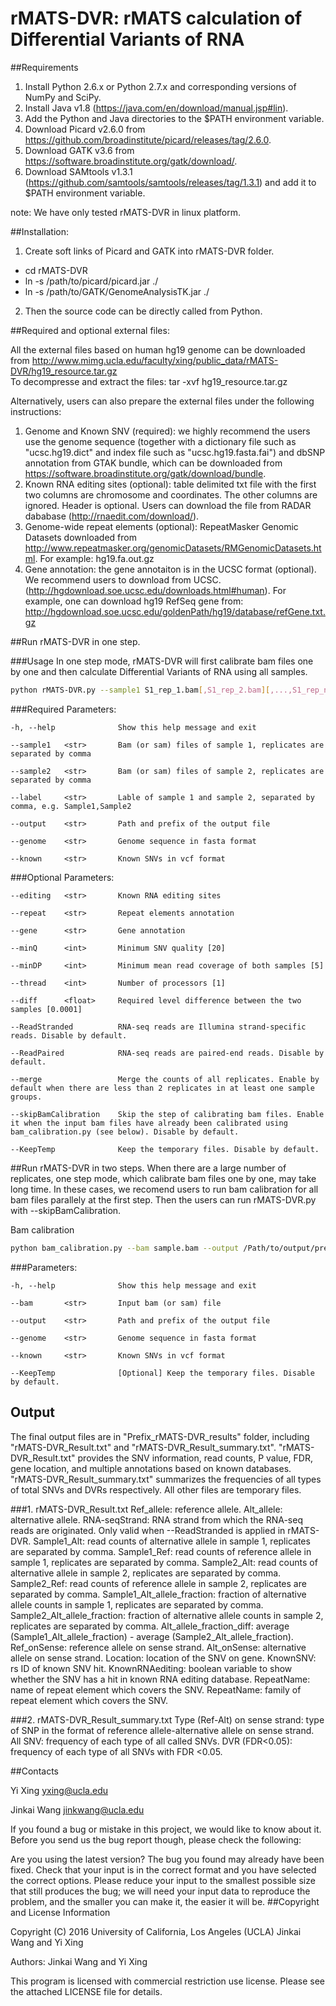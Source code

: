 # rMATS-DVR: rMATS calculation of Differential Variants of RNA

##Requirements

1. Install Python 2.6.x or Python 2.7.x and corresponding versions of NumPy and SciPy. 
2. Install Java v1.8 (https://java.com/en/download/manual.jsp#lin).
3. Add the Python and Java directories to the $PATH environment variable.
4. Download Picard v2.6.0 from https://github.com/broadinstitute/picard/releases/tag/2.6.0.
5. Download GATK v3.6 from https://software.broadinstitute.org/gatk/download/.
6. Download SAMtools v1.3.1 (https://github.com/samtools/samtools/releases/tag/1.3.1) and add it to $PATH environment variable.

  note: We have only tested rMATS-DVR in linux platform.

##Installation:

1. Create soft links of Picard and GATK into rMATS-DVR folder.<br>
 - cd rMATS-DVR <br>
 - ln -s /path/to/picard/picard.jar ./ <br>
 - ln -s /path/to/GATK/GenomeAnalysisTK.jar ./ <br>
2. Then the source code can be directly called from Python. <br>

##Required and optional external files:

All the external files based on human hg19 genome can be downloaded from http://www.mimg.ucla.edu/faculty/xing/public_data/rMATS-DVR/hg19_resource.tar.gz <br>
To decompresse and extract the files: tar -xvf hg19_resource.tar.gz

Alternatively, users can also prepare the external files under the following instructions:

1. Genome and Known SNV (required): we highly recommend the users use the genome sequence (together with a dictionary file such as "ucsc.hg19.dict" and index file such as "ucsc.hg19.fasta.fai") and dbSNP annotation from GTAK bundle, which can be downloaded from https://software.broadinstitute.org/gatk/download/bundle. 
2. Known RNA editing sites (optional): table delimited txt file with the first two columns are chromosome and coordinates. The other columns are ignored. Header is optional. Users can download the file from RADAR dababase (http://rnaedit.com/download/).
3. Genome-wide repeat elements (optional): RepeatMasker Genomic Datasets downloaded from http://www.repeatmasker.org/genomicDatasets/RMGenomicDatasets.html. For example: hg19.fa.out.gz
4. Gene annotation: the gene annotaiton is in the UCSC format (optional). We recommend users to download from UCSC. (http://hgdownload.soe.ucsc.edu/downloads.html#human). For example, one can download hg19 RefSeq gene from: http://hgdownload.soe.ucsc.edu/goldenPath/hg19/database/refGene.txt.gz


##Run rMATS-DVR in one step.

###Usage
In one step mode, rMATS-DVR will first calibrate bam files one by one and then calculate Differential Variants of RNA using all samples.

```bash
python rMATS-DVR.py --sample1 S1_rep_1.bam[,S1_rep_2.bam][,...,S1_rep_n.bam] --sample2 S2_rep_1.bam[,S2_rep_2.bam][,...,S2_rep_n.bam] --label S1,S2 --genome hg19.fa --known dbSNP147.vcf --output /Path/to/output/S1_vs_S2 [--editing RADAR2.txt] [--repeat repeats.txt] [--gene RefSeq.txt] [--minQ 20] [--minDP 5] [--thread 1] [--diff 0.0001] [--merge] [--ReadStranded] [--ReadPaired] [--skipBamCalibration] [--KeepTemp]
```

###Required Parameters:

	-h, --help              Show this help message and exit

	--sample1   <str>       Bam (or sam) files of sample 1, replicates are separated by comma
	
	--sample2   <str>       Bam (or sam) files of sample 2, replicates are separated by comma
	
	--label     <str>       Lable of sample 1 and sample 2, separated by comma, e.g. Sample1,Sample2

	--output    <str>       Path and prefix of the output file

	--genome    <str>       Genome sequence in fasta format

	--known     <str>       Known SNVs in vcf format
	
###Optional Parameters:

	--editing   <str>       Known RNA editing sites
	
	--repeat    <str>       Repeat elements annotation
	
	--gene      <str>       Gene annotation

	--minQ      <int>       Minimum SNV quality [20]
	
	--minDP     <int>       Minimum mean read coverage of both samples [5]
	
	--thread    <int>       Number of processors [1]
	
	--diff      <float>     Required level difference between the two samples [0.0001]
	
	--ReadStranded          RNA-seq reads are Illumina strand-specific reads. Disable by default.
	
	--ReadPaired            RNA-seq reads are paired-end reads. Disable by default.
	
	--merge                 Merge the counts of all replicates. Enable by default when there are less than 2 replicates in at least one sample groups.
	
	--skipBamCalibration    Skip the step of calibrating bam files. Enable it when the input bam files have already been calibrated using bam_calibration.py (see below). Disable by default. 
	
	--KeepTemp              Keep the temporary files. Disable by default.
	

##Run rMATS-DVR in two steps.
When there are a large number of replicates, one step mode, which calibrate bam files one by one,  may take long time. In these cases, we recomend users to run bam calibration for all bam files parallely at the first step. Then the users can run rMATS-DVR.py with --skipBamCalibration.

Bam calibration
```bash
python bam_calibration.py --bam sample.bam --output /Path/to/output/prefix --genome hg19.fa --known dbSNP147.vcf [--KeepTemp]
```	

###Parameters:

	-h, --help              Show this help message and exit

	--bam       <str>       Input bam (or sam) file

	--output    <str>       Path and prefix of the output file

	--genome    <str>       Genome sequence in fasta format

	--known     <str>       Known SNVs in vcf format
	
	--KeepTemp              [Optional] Keep the temporary files. Disable by default.


## Output

The final output files are in "Prefix_rMATS-DVR_results" folder, including "rMATS-DVR_Result.txt" and "rMATS-DVR_Result_summary.txt".
"rMATS-DVR_Result.txt" provides the SNV information, read counts, P value, FDR, gene location, and multiple annotations based on known databases. "rMATS-DVR_Result_summary.txt" summarizes the frequencies of all types of total SNVs and DVRs respectively. All other files are temporary files.

###1. rMATS-DVR_Result.txt
	 Ref_allele: reference allele.
	 Alt_allele: alternative allele.
	 RNA-seqStrand: RNA strand from which the RNA-seq reads are originated. Only valid when --ReadStranded is applied in rMATS-DVR.
	 Sample1_Alt: read counts of alternative allele in sample 1, replicates are separated by comma.
	 Sample1_Ref: read counts of reference allele in sample 1, replicates are separated by comma.
	 Sample2_Alt: read counts of alternative allele in sample 2, replicates are separated by comma.
	 Sample2_Ref: read counts of reference allele in sample 2, replicates are separated by comma.
	 Sample1_Alt_allele_fraction: fraction of alternative allele counts in sample 1, replicates are separated by comma.
	 Sample2_Alt_allele_fraction: fraction of alternative allele counts in sample 2, replicates are separated by comma.
	 Alt_allele_fraction_diff: average (Sample1_Alt_allele_fraction) - average (Sample2_Alt_allele_fraction).
	 Ref_onSense: reference allele on sense strand.
	 Alt_onSense: alternative allele on sense strand.
	 Location: location of the SNV on gene.
	 KnownSNV: rs ID of known SNV hit.
	 KnownRNAediting: boolean variable to show whether the SNV has a hit in known RNA editing database.
	 RepeatName: name of repeat element which covers the SNV.
	 RepeatName: family of repeat element which covers the SNV.

###2. rMATS-DVR_Result_summary.txt
	 Type (Ref-Alt) on sense strand: type of SNP in the format of reference allele-alternative allele on sense strand.
	 All SNV: frequency of each type of all called SNVs. 
	 DVR (FDR<0.05): frequency of each type of all SNVs with FDR <0.05. 

##Contacts

Yi Xing yxing@ucla.edu

Jinkai Wang jinkwang@ucla.edu

If you found a bug or mistake in this project, we would like to know about it. Before you send us the bug report though, please check the following:

Are you using the latest version? The bug you found may already have been fixed.
Check that your input is in the correct format and you have selected the correct options.
Please reduce your input to the smallest possible size that still produces the bug; we will need your input data to reproduce the problem, and the smaller you can make it, the easier it will be.
##Copyright and License Information

Copyright (C) 2016 University of California, Los Angeles (UCLA) Jinkai Wang and Yi Xing

Authors: Jinkai Wang and Yi Xing

This program is licensed with commercial restriction use license. Please see the attached LICENSE file for details.

